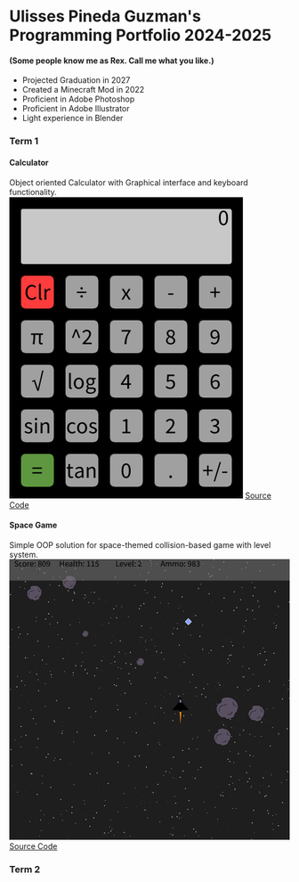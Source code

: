 # Ulisses Pineda Guzman's Programming Portfolio 2024-2025
#### (Some people know me as Rex. Call me what you like.)
+ Projected Graduation in 2027
+ Created a Minecraft Mod in 2022
+ Proficient in Adobe Photoshop
+ Proficient in Adobe Illustrator
+ Light experience in Blender

### Term 1
#### Calculator
Object oriented Calculator with Graphical interface and keyboard functionality.
![Image of running app](https://github.com/Rexboy909/Programming_Portfolio/blob/main/images/Calc.png?raw=true)
[Source Code](src/Term_1/Calculator)

#### Space Game
Simple OOP solution for space-themed collision-based game with level system.
![Image of running app](https://github.com/Rexboy909/Programming_Portfolio/blob/main/images/Spacegame.png?raw=true)
[Source Code](src/Term_1/SpaceGame)


### Term 2
